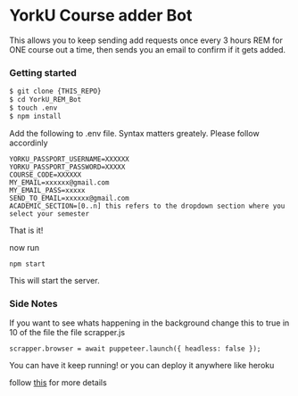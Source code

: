 # YorkU Course adder Bot
This allows you to keep sending add requests once every 3 hours REM for ONE course out a time, then sends you an email to confirm if it gets added.

### Getting started

```sh
$ git clone {THIS_REPO}
$ cd YorkU_REM_Bot
$ touch .env
$ npm install
```

Add the following to .env file. Syntax matters greately. Please follow accordinly

```
YORKU_PASSPORT_USERNAME=XXXXXX
YORKU_PASSPORT_PASSWORD=XXXXX
COURSE_CODE=XXXXXX
MY_EMAIL=xxxxxx@gmail.com
MY_EMAIL_PASS=xxxxx
SEND_TO_EMAIL=xxxxxx@gmail.com
ACADEMIC_SECTION=[0..n] this refers to the dropdown section where you select your semester
```

That is it! 

now run
```
npm start
```
This will start the server. 

### Side Notes
If you want to see whats happening in the background change this to true in 10 of the file the file scrapper.js

```
scrapper.browser = await puppeteer.launch({ headless: false });
```

You can have it keep running! or you can deploy it anywhere like heroku

follow [this](https://devcenter.heroku.com/articles/deploying-nodejs) for more details
